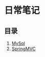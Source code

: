 # 日常笔记
## 目录
1. [MySql](https://github.com/gaoyuanyuan2/notes/blob/master/MySql.md) 
2. [SpringMVC](https://github.com/gaoyuanyuan2/notes/blob/master/SpringMVC.md) 